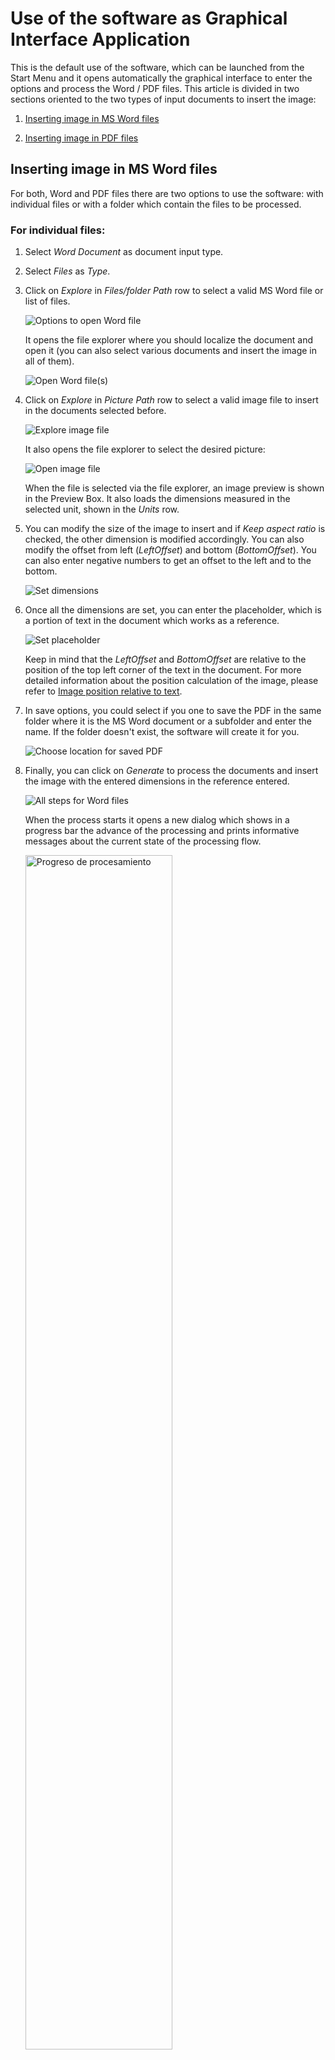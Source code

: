 # Use of the software as Graphical Interface Application

This is the default use of the software, which can be launched from the Start Menu and it opens automatically the graphical interface to enter the options and process the Word / PDF files. This article is divided in two sections oriented to the two types of input documents to insert the image:

1. [Inserting image in MS Word files](#inserting-image-in-ms-word-files)

2. [Inserting image in PDF files](#inserting-image-in-pdf-files)

## Inserting image in MS Word files

For both, Word and PDF files there are two options to use the software: with individual files or with a folder which contain the files to be processed.

### For individual files:

1. Select *Word Document* as document input type.

2. Select *Files* as *Type*.

3. Click on *Explore* in *Files/folder Path* row to select a valid MS Word file or list of files. 

    ![Options to open Word file](~/images/word_file_1_2_3.png "Options to open Word file")

     It opens the file explorer  where you should localize the document and open it (you can also select various documents and insert the image in all of them).

    ![Open Word file(s)](~/images/word_file_3.png "Open Word file(s)")

4. Click on *Explore* in *Picture Path* row to select a valid image file to insert in the documents selected before. 

    ![Explore image file](~/images/word_file_4.png "Explore image file")

    It also opens the file explorer to select the desired picture:

    ![Open image file](~/images/word_file_4_1.png "Open image file")

    When the file is selected via the file explorer, an image preview is shown in the Preview Box. It also loads the dimensions measured in the selected unit, shown in the *Units* row.

5. You can modify the size of the image to insert and if *Keep aspect ratio* is checked, the other dimension is modified accordingly.
    You can also modify the offset from left (*LeftOffset*) and bottom (*BottomOffset*). You can also enter negative numbers to get an offset to the left and to the bottom. 

    ![Set dimensions](~/images/word_file_5.png "Set dimensions")

6. Once all the dimensions are set, you can enter the placeholder, which is a portion of text in the document which works as a reference.

    ![Set placeholder](~/images/word_file_6.png "Set placeholder")

    Keep in mind that the *LeftOffset* and *BottomOffset* are relative to the position of the top left corner of the text in the document. For more detailed information about the position calculation of the image, please refer to [Image position relative to text](position.md#reference-relative-to-text).

7. In save options, you could select if you one to save the PDF in the same folder where it is the MS Word document or a subfolder and enter the name. If the folder doesn't exist, the software will create it for you.

    ![Choose location for saved PDF](~/images/word_file_7.png "Choose location for saved PDF")

8. Finally, you can click on *Generate* to process the documents and insert the image with the entered dimensions in the reference entered.

    ![All steps for Word files](~/images/word_file_8.png "All steps for Word files")

    When the process starts it opens a new dialog which shows in a progress bar the advance of the processing and prints informative messages about the current state of the processing flow.
    
    <img src="~/images/word_file_progress.png" alt="Progreso de procesamiento" width="70%"/>

Then, you can check the result opening the PDF. Don't forget to close the PDF, if you want to regenerate it, otherwise an error will occur as the software cannot write the file if it is open.

![Input vs output document files](~/images/word_file_diff.png "Input vs output document files")

### For a folder containing Word files:

It is pretty similar to the previous workflow changing in the second one:

1. Select *Word Document* as document input type.

2. Select *Folder* as *Type*.

3. Click on *Explore* in *Files/folder Path* row to select the folder containing the Word files.

    ![Options to open the folder](~/images/word_folder_1_2_3.png "Options to open the folder")

     It opens the folder explorer  where you should localize the folder that contains the Word files.

    <img src="~/images/word_folder_3.png" alt="Open folder" width="50%"/>

From here, it continues with the 4 to the 8 steps of [individual files](#for-individual-files). When clicking in the *Generate* button it opens the progress dialog box which shows the status of processing for all of the Word documents inside the selected folder.

<img src="~/images/word_folder_progress.png" alt="Progreso de procesamiento" width="70%"/>

When opening the folder you can check the generated files (each one per Word document found in selected folder).

![Input vs output document folders](~/images/word_folder_diff.png "Input vs output document folders")


## Inserting image in PDF files

Different from the Word files case, for PDF there are two options of reference: relative to text and relative to page, while Word only have relative to text.

### With reference relative to text

In this case, it is pretty similar as the Word case, only changin for both individual files and folder cases, *the Document input type*.

#### For individual files:

1. Select *PDF Document* as document input type.

2. Select *Files* as *Type*.

3. Click on *Explore* in *Files/folder Path* row to select a valid PDF file or list of files. 
    
    ![Options to open PDF file](~/images/pdf_file_1_2_3.png "Options to open PDF file")

     It opens the file explorer  where you should localize the document and open it (you can also select various documents and insert the image in all of them).

    ![Open PDF file(s)](~/images/pdf_file_3.png "Open PDF file(s)")

Continue from 4 to 8 as the [Word](#inserting-image-in-ms-word-files) case for individual files. Make sure that *Relative to text* option is selected in the *Reference type* row.

After the program has completed that task sucessfully, you can check the result PDF in the created subfolder (with name PDF, if not changed in the options) under the directory of the original file . 

![Input vs output document files](~/images/pdf_file_diff.png "Input vs output document files")

#### For a folder containing PDF files:

1. Select *PDF Document* as document input type.

2. Select *Folder* as *Type*.

3. Click on *Explore* in *File/folder Path* row to select the folder containing the PDF files.

    ![Options to open the folder](~/images/pdf_folder_1_2_3.png "Options to open the folder")

     It opens the folder explorer  where you should localize the folder that contains the PDF files.

    <img src="~/images/pdf_folder_3.png" alt="Open folder" width="50%"/>

From here, it continues with the 4 to the 8 steps of individual files. When clicking in the *Generate* button it opens the progress dialog box which shows the status of processing for all of the PDF documents inside the selected folder.

<img src="~/images/pdf_folder_progress.png" alt="Progreso de procesamiento" width="70%"/>

When opening the folder you can check the generated files (each one per input pdf document found in selected folder).

![Input vs output document folders](~/images/pdf_folder_diff.png "Input vs output document folders")


### With reference relative to page

In this case it vary, as incorporates its own options to refer the image position relative to the page.

#### For individual files:

1. Select *PDF Document* as document input type.

2. Select *Files* as *Type*.

3. Click on *Explore* in *Files/folder Path* row to select a valid PDF file or list of files. 

4. Click on *Explore* in *Picture Path* row to select a valid image file to insert in the documents selected before. 
    When the file is selected via the file explorer, an image preview is shown in the Preview Box. It also loads the dimensions measured in the selected unit, shown in the *Units* row.

5. You can modify the size of the image to insert and if *Keep aspect ratio* is checked, the other dimension is modified accordingly.
    You can also modify the offset from left (*LeftOffset*) and bottom (*BottomOffset*). You can also enter negative numbers to get an offset to the right and to the bottom. 

    ![Set dimensions](~/images/pdf_file_page_1_to_5.png "Set dimensions")

6. Select the option *Relative to page* in *Reference type* row.

7. Enter the page number and select which corner of the page will be the page reference for the image insertion. For more detailed information about the position calculation of the image relative to the page, please refer to [Image position relative to page](position.md#reference-relative-to-page).

    ![Set page reference](~/images/pdf_file_page_6_7.png "Set page reference")

8. You can modify the subfolder name where the documents will be exported, if desired.

9. Click on *Generate* to create a new PDF document with the image inserted.

    ![All steps](~/images/pdf_file_page_9.png "All steps")

    When the process starts it opens a new dialog which shows in a progress bar the advance of the processing and prints informative messages about the current state of the processing flow.
    
    <img src="~/images/pdf_file_page_progress.png" alt="Progreso de procesamiento" width="70%"/>

Then, you can check the result opening the PDF. Don't forget to close the PDF, if you want to regenerate it, otherwise an error will occur as the software cannot write the file if it is open.

![Input vs output document files](~/images/pdf_file_page_diff.png "Input vs output document files")

#### For a folder containing PDF files:

1. Select *PDF Document* as document input type.

2. Select *Folder* as *Type*.

3. Click on *Explore* in *Files/folder Path* row to select the folder containing the PDF files.

    ![Options to open the folder](~/images/pdf_folder_1_2_3.png "Options to open the folder")

     It opens the folder explorer  where you should localize the folder that contains the PDF files.

    <img src="~/images/pdf_folder_3.png" alt="Open folder" width="50%"/>

From here, it continues with the 4 to the 8 steps of [individual files](#for-individual-files-2). Make sure that the reference is set to *Relative to page* as specified in step 6. When clicking in the *Generate* button it opens the progress dialog box which shows the status of processing for all of the PDF documents inside the selected folder.

<img src="~/images/pdf_folder_page_progress.png" alt="Progreso de procesamiento" width="70%"/>

When opening the folder you can check the generated files (each one per input PDF document found in selected folder).

![Input vs output document folders](~/images/pdf_folder_diff.png "Input vs output document folders")